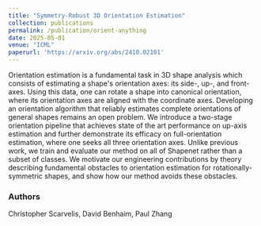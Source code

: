 ```yaml
---
title: "Symmetry-Robust 3D Orientation Estimation"
collection: publications
permalink: /publication/orient-anything
date: 2025-05-01
venue: "ICML"
paperurl: 'https://arxiv.org/abs/2410.02101'
---
```

Orientation estimation is a fundamental task in 3D shape analysis which consists of estimating a shape's orientation axes: its side-, up-, and front-axes. Using this data, one can rotate a shape into canonical orientation, where its orientation axes are aligned with the coordinate axes. Developing an orientation algorithm that reliably estimates complete orientations of general shapes remains an open problem. We introduce a two-stage orientation pipeline that achieves state of the art performance on up-axis estimation and further demonstrate its efficacy on full-orientation estimation, where one seeks all three orientation axes. Unlike previous work, we train and evaluate our method on all of Shapenet rather than a subset of classes. We motivate our engineering contributions by theory describing fundamental obstacles to orientation estimation for rotationally-symmetric shapes, and show how our method avoids these obstacles.

### Authors

Christopher Scarvelis, David Benhaim, Paul Zhang
